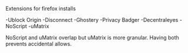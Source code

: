Extensions for firefox installs

-Ublock Origin
-Disconnect
-Ghostery
-Privacy Badger
-Decentraleyes
-NoScript
-uMatrix

NoScript and uMatrix overlap but uMatrix is more granular. Having both prevents accidental allows.
